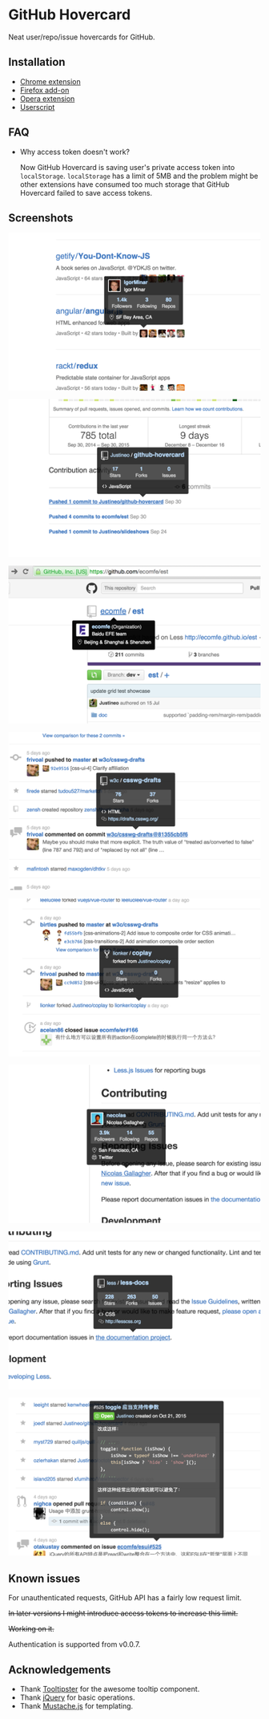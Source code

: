 # GitHub Hovercard

Neat user/repo/issue hovercards for GitHub.

## Installation

* [Chrome extension](https://chrome.google.com/webstore/detail/github-hovercard/mmoahbbnojgkclgceahhakhnccimnplk)
* [Firefox add-on](https://addons.mozilla.org/en-US/firefox/addon/github-hovercard/)
* [Opera extension](https://addons.opera.com/extensions/details/github-hovercard/)
* [Userscript](https://justineo.github.io/github-hovercard/userscript/dist/github-hovercard.user.js)

## FAQ

* Why access token doesn't work?

    Now GitHub Hovercard is saving user's private access token into `localStorage`. `localStorage` has a limit of 5MB and the problem might be other extensions have consumed too much storage that GitHub Hovercard failed to save access tokens.

## Screenshots

![Avatars in trending repos](screenshots/1.png)

![Repo names in activity messages](screenshots/2.png)

![Users/organizations in repo title](screenshots/3.png)

![Repo names in activity feed](screenshots/4.png)

![Forked repos](screenshots/5.png)

![User/organization links in any place](screenshots/6.png)

![Repo links in any place](screenshots/7.png)

![Issue in news feed](screenshots/8.png)

## Known issues

For unauthenticated requests, GitHub API has a fairly low request limit.

~~In later versions I might introduce access tokens to increase this limit.~~

~~Working on it.~~

Authentication is supported from v0.0.7.

## Acknowledgements

* Thank [Tooltipster](https://github.com/iamceege/tooltipster/) for the awesome tooltip component.
* Thank [jQuery](https://github.com/jquery/jquery) for basic operations.
* Thank [Mustache.js](https://github.com/janl/mustache.js) for templating.
